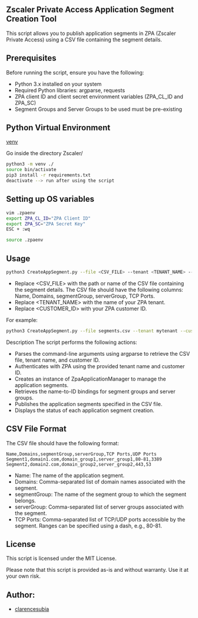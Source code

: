 ## Zscaler Private Access Application Segment Creation Tool

This script allows you to publish application segments in ZPA (Zscaler Private Access) using a CSV file containing the segment details.


## Prerequisites
Before running the script, ensure you have the following:

- Python 3.x installed on your system
- Required Python libraries: argparse, requests
- ZPA client ID and client secret environment variables (ZPA_CL_ID and ZPA_SC)
- Segment Groups and Server Groups to be used must be pre-existing

## Python Virtual Environment
[venv](https://docs.python.org/3/library/venv.html)

Go inside the directory Zscaler/
```bash
python3 -m venv ./
source bin/activate
pip3 install -r requirements.txt
deactivate --> run after using the script
```

## Setting up OS variables
```bash
vim .zpaenv
export ZPA_CL_ID="ZPA Client ID"
export ZPA_SC="ZPA Secret Key"
ESC + :wq

source .zpaenv
```

## Usage
```bash
python3 CreateAppSegment.py --file <CSV_FILE> --tenant <TENANT_NAME> --customer-id <CUSTOMER_ID>
```

- Replace <CSV_FILE> with the path or name of the CSV file containing the segment details. The CSV file should have the following columns: Name, Domains, segmentGroup, serverGroup, TCP Ports.
- Replace <TENANT_NAME> with the name of your ZPA tenant.
- Replace <CUSTOMER_ID> with your ZPA customer ID.

For example:

```bash
python3 CreateAppSegment.py --file segments.csv --tenant mytenant --customer-id 12345
```

Description
The script performs the following actions:

- Parses the command-line arguments using argparse to retrieve the CSV file, tenant name, and customer ID.
- Authenticates with ZPA using the provided tenant name and customer ID.
- Creates an instance of ZpaApplicationManager to manage the application segments.
- Retrieves the name-to-ID bindings for segment groups and server groups.
- Publishes the application segments specified in the CSV file.
- Displays the status of each application segment creation.

## CSV File Format
The CSV file should have the following format:
```csv
Name,Domains,segmentGroup,serverGroup,TCP Ports,UDP Ports
Segment1,domain1.com,domain_group1,server_group1,80-81,3389
Segment2,domain2.com,domain_group2,server_group2,443,53
```

- Name: The name of the application segment.
- Domains: Comma-separated list of domain names associated with the segment.
- segmentGroup: The name of the segment group to which the segment belongs.
- serverGroup: Comma-separated list of server groups associated with the segment.
- TCP Ports: Comma-separated list of TCP/UDP ports accessible by the segment. Ranges can be specified using a dash, e.g., 80-81.

## License
This script is licensed under the MIT License.

Please note that this script is provided as-is and without warranty. Use it at your own risk.



## Author:
- [clarencesubia](https://github.com/clarencesubia/)
